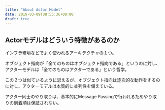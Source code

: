```yaml
---
title: "About Actor Model"
date: 2019-03-09T08:55:36+09:00
draft: true
---
```


## Actorモデルはどういう特徴があるのか
インフラ環境などでよく使われるアーキテクチャの１つ。

オブジェクト指向が「全てのものはオブジェクト指向である」というのに対し、アクターモデルは「全てのものはアクターである」という哲学。

この２つは似ているように思えるが、オブジェクト指向は逐次的な動作をするのに対し、アクターモデルは本質的に並列性を備えている。

アクター同士のやり取りは、基本的にMessage Passingで行われるためやり取りの到着順は保証されない。